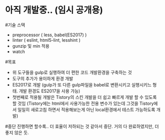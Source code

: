 # 아직 개발중.. (임시 공개용)

#기술 스택
* preprocessor ( less, babel(ES2017) )
* linter ( eslint, html5-lint, lesshint )
* gunzip 및 min 적용
* watch

#목표
* 위 도구들을 gulp로 실행하여 더 편한 코드 개발환경을 구축하는 것
* 도구의 추가가 용이하게 환경 개발
* ES2017로 개발 (gulp가 또 다른 gulp파일을 babel로 변환시키고 실행시키느 형태. 개발 환경도 ES2017을 사용 가능)
* 첫번째로 적용될 개발은 Tistory의 스킨 개발을 더 쉽고 빠르게 개발 할 수 있도록 할 것임 (Tistory에는 html에서 사용가능한 전용 변수가 있는데 그것을 Tistory에서 일일히 새로고침 하면서 적용해보는게 아닌 local환경에서 테스트 가능하도록 개발)

#중단
진행하면 할수록.. 더 효율이 저하되는 것 같아서 중단.
거의 다 완료하였지만, 더 좋지 않은 듯.
